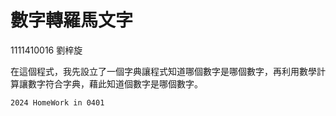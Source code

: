 # 數字轉羅馬文字

1111410016 劉梓旋

在這個程式，我先設立了一個字典讓程式知道哪個數字是哪個數字，再利用數學計算讓數字符合字典，藉此知道個數字是哪個數字。

`2024 HomeWork in 0401`
